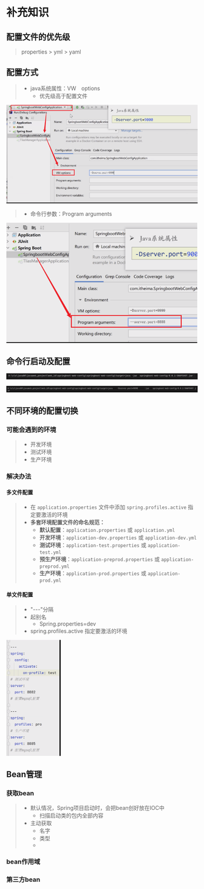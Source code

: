 # 补充知识

## 配置文件的优先级

> properties > yml  > yaml



## 配置方式

> - java系统属性：VW　options
>   - 优先级高于配置文件

![1726300631686](SpringBoot_补充知识.assets/1726300631686.png)



> - 命令行参数：Program arguments

![1726300998251](SpringBoot_补充知识.assets/1726300998251.png)



## 命令行启动及配置



![1726301073395](SpringBoot_补充知识.assets/1726301073395.png)

![1726301079964](SpringBoot_补充知识.assets/1726301079964.png)





## 不同环境的配置切换

### 可能会遇到的环境

> - 开发环境
> - 测试环境
> - 生产环境



### 解决办法

#### 多文件配置

> - 在 `application.properties` 文件中添加 `spring.profiles.active` 指定要激活的环境
> - **多套环境配置文件的命名规范：**
>   - **默认配置**：`application.properties` 或 `application.yml`
>   - **开发环境**：`application-dev.properties` 或 `application-dev.yml`
>   - **测试环境**：`application-test.properties` 或 `application-test.yml`
>   - **预生产环境**：`application-preprod.properties` 或 `application-preprod.yml`
>   - **生产环境**：`application-prod.properties` 或 `application-prod.yml`

#### 单文件配置

> - "---"分隔
> - 起别名
>   - Spring.properties=dev
> - spring.profiles.active 指定要激活的环境

![1726302196738](SpringBoot_补充知识.assets/1726302196738.png)





## Bean管理

### 获取bean

> - 默认情况，Spring项目启动时，会把bean创好放在IOC中
>   - 扫描启动类的包内全部内容
> - 主动获取
>   - 名字
>   - 类型
>   - 



### bean作用域



### 第三方bean






































